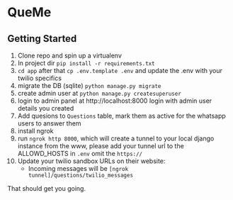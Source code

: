 # QueMe


## Getting Started
1. Clone repo and spin up a virtualenv
2. In project dir `pip install -r requirements.txt`
3. `cd app` after that `cp .env.template .env` and update the .env with your twilio specifics
4. migrate the DB (sqlite) `python manage.py migrate`
5. create admin user at `python manage.py createsuperuser`
6. login to admin panel at http://localhost:8000 login with admin user details you created
7. Add quesions to `Questions` table, mark them as active for the whatsapp users to answer them
8. install ngrok
9. run `ngrok http 8000`, which will create a tunnel to your local django instance from the www, please add your tunnel url to the ALLOWD_HOSTS in `.env` omit the `https://`
10. Update your twilio sandbox URLs on their website:
    * Incoming messages will be `[ngrok tunnel]/questions/twilio_messages`


That should get you going.